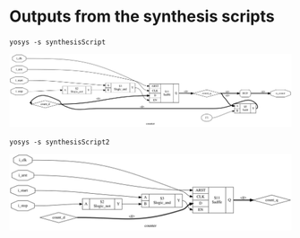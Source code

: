 # Outputs from the synthesis scripts

`yosys -s synthesisScript`

![script](circuit.svg)

`yosys -s synthesisScript2`

![script2](circuit2.svg)

